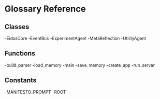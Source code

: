 # Glossary Reference

## Classes
-EidosCore
-EventBus
-ExperimentAgent
-MetaReflection
-UtilityAgent

## Functions
-build_parser
-load_memory
-main
-save_memory
-create_app
-run_server

## Constants
-MANIFESTO_PROMPT
-ROOT
